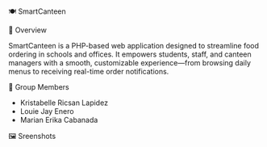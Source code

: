 🍽️ SmartCanteen

📌 Overview

SmartCanteen is a PHP-based web application designed to streamline food ordering in schools and offices. It empowers students, staff, and canteen managers with a smooth, customizable experience—from browsing daily menus to receiving real-time order notifications.

👥 Group Members

- Kristabelle Ricsan Lapidez
- Louie Jay Enero
- Marian Erika Cabanada

🖼️ Sreenshots



